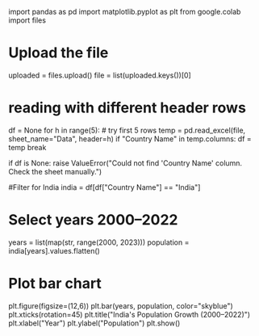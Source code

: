import pandas as pd
import matplotlib.pyplot as plt
from google.colab import files

# Upload the file
uploaded = files.upload()
file = list(uploaded.keys())[0]

# reading with different header rows
df = None
for h in range(5):   # try first 5 rows
    temp = pd.read_excel(file, sheet_name="Data", header=h)
    if "Country Name" in temp.columns:
        df = temp
        break

if df is None:
    raise ValueError("Could not find 'Country Name' column. Check the sheet manually.")

#Filter for India
india = df[df["Country Name"] == "India"]

# Select years 2000–2022
years = list(map(str, range(2000, 2023)))
population = india[years].values.flatten()

# Plot bar chart
plt.figure(figsize=(12,6))
plt.bar(years, population, color="skyblue")
plt.xticks(rotation=45)
plt.title("India's Population Growth (2000–2022)")
plt.xlabel("Year")
plt.ylabel("Population")
plt.show()
     
